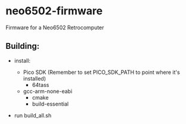 # neo6502-firmware
Firmware for a Neo6502 Retrocomputer



## Building:
- install:
	- Pico SDK (Remember to set PICO_SDK_PATH to point where it's installed)
        - 64tass
	- gcc-arm-none-eabi
        - cmake
        - build-essential

- run build_all.sh
	

